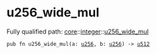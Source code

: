 # u256_wide_mul

Fully qualified path: [core](./core.md)::[integer](./core-integer.md)::[u256_wide_mul](./core-integer-u256_wide_mul.md)

<pre><code class="language-cairo">pub fn u256_wide_mul(a: <a href="core-integer-u256.html">u256</a>, b: <a href="core-integer-u256.html">u256</a>) -&gt; <a href="core-integer-u512.html">u512</a></code></pre>

